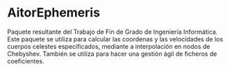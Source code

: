 # AitorEphemeris
Paquete resultante del Trabajo de Fin de Grado de Ingeniería Informática. Este paquete se utiliza para calcular las coordenas y las velocidades de los cuerpos celestes especificados, mediante a interpolación en nodos de Chebyshev. También se utiliza para hacer una gestión ágil de ficheros de coeficientes.
